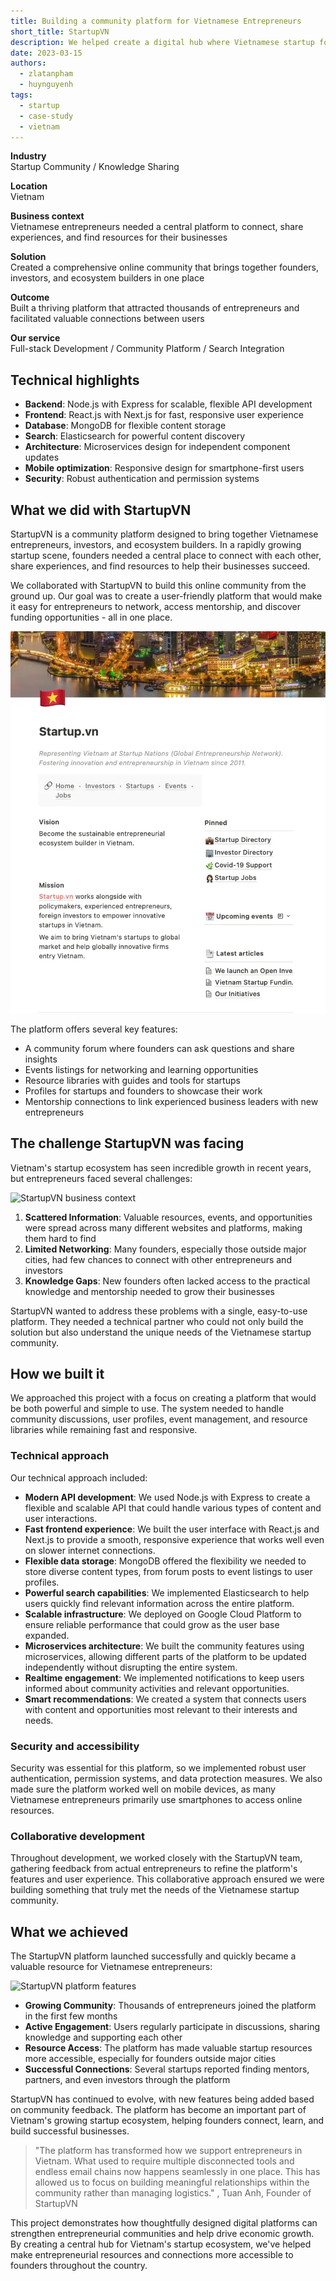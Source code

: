 ```yaml
---
title: Building a community platform for Vietnamese Entrepreneurs
short_title: StartupVN
description: We helped create a digital hub where Vietnamese startup founders can connect, share knowledge, and access resources to grow their businesses.
date: 2023-03-15
authors:
  - zlatanpham
  - huynguyenh
tags:
  - startup
  - case-study
  - vietnam
---
```


**Industry**\
Startup Community / Knowledge Sharing

**Location**\
Vietnam

**Business context**\
Vietnamese entrepreneurs needed a central platform to connect, share experiences, and find resources for their businesses

**Solution**\
Created a comprehensive online community that brings together founders, investors, and ecosystem builders in one place

**Outcome**\
Built a thriving platform that attracted thousands of entrepreneurs and facilitated valuable connections between users

**Our service**\
Full-stack Development / Community Platform / Search Integration

## Technical highlights

- **Backend**: Node.js with Express for scalable, flexible API development
- **Frontend**: React.js with Next.js for fast, responsive user experience
- **Database**: MongoDB for flexible content storage
- **Search**: Elasticsearch for powerful content discovery
- **Architecture**: Microservices design for independent component updates
- **Mobile optimization**: Responsive design for smartphone-first users
- **Security**: Robust authentication and permission systems

## What we did with StartupVN

StartupVN is a community platform designed to bring together Vietnamese entrepreneurs, investors, and ecosystem builders. In a rapidly growing startup scene, founders needed a central place to connect with each other, share experiences, and find resources to help their businesses succeed.

We collaborated with StartupVN to build this online community from the ground up. Our goal was to create a user-friendly platform that would make it easy for entrepreneurs to network, access mentorship, and discover funding opportunities - all in one place.

![StartupVN community platform](assets/startupvn-main.webp)

The platform offers several key features:

- A community forum where founders can ask questions and share insights
- Events listings for networking and learning opportunities
- Resource libraries with guides and tools for startups
- Profiles for startups and founders to showcase their work
- Mentorship connections to link experienced business leaders with new entrepreneurs

## The challenge StartupVN was facing

Vietnam's startup ecosystem has seen incredible growth in recent years, but entrepreneurs faced several challenges:

![StartupVN business context](assets/startupvn-context.webp)

1. **Scattered Information**: Valuable resources, events, and opportunities were spread across many different websites and platforms, making them hard to find
2. **Limited Networking**: Many founders, especially those outside major cities, had few chances to connect with other entrepreneurs and investors
3. **Knowledge Gaps**: New founders often lacked access to the practical knowledge and mentorship needed to grow their businesses

StartupVN wanted to address these problems with a single, easy-to-use platform. They needed a technical partner who could not only build the solution but also understand the unique needs of the Vietnamese startup community.

## How we built it

We approached this project with a focus on creating a platform that would be both powerful and simple to use. The system needed to handle community discussions, user profiles, event management, and resource libraries while remaining fast and responsive.

### Technical approach

Our technical approach included:

- **Modern API development**: We used Node.js with Express to create a flexible and scalable API that could handle various types of content and user interactions.
- **Fast frontend experience**: We built the user interface with React.js and Next.js to provide a smooth, responsive experience that works well even on slower internet connections.
- **Flexible data storage**: MongoDB offered the flexibility we needed to store diverse content types, from forum posts to event listings to user profiles.
- **Powerful search capabilities**: We implemented Elasticsearch to help users quickly find relevant information across the entire platform.
- **Scalable infrastructure**: We deployed on Google Cloud Platform to ensure reliable performance that could grow as the user base expanded.
- **Microservices architecture**: We built the community features using microservices, allowing different parts of the platform to be updated independently without disrupting the entire system.
- **Realtime engagement**: We implemented notifications to keep users informed about community activities and relevant opportunities.
- **Smart recommendations**: We created a system that connects users with content and opportunities most relevant to their interests and needs.

### Security and accessibility

Security was essential for this platform, so we implemented robust user authentication, permission systems, and data protection measures. We also made sure the platform worked well on mobile devices, as many Vietnamese entrepreneurs primarily use smartphones to access online resources.

### Collaborative development

Throughout development, we worked closely with the StartupVN team, gathering feedback from actual entrepreneurs to refine the platform's features and user experience. This collaborative approach ensured we were building something that truly met the needs of the Vietnamese startup community.

## What we achieved

The StartupVN platform launched successfully and quickly became a valuable resource for Vietnamese entrepreneurs:

![StartupVN platform features](assets/startupvn-feature.webp)

- **Growing Community**: Thousands of entrepreneurs joined the platform in the first few months
- **Active Engagement**: Users regularly participate in discussions, sharing knowledge and supporting each other
- **Resource Access**: The platform has made valuable startup resources more accessible, especially for founders outside major cities
- **Successful Connections**: Several startups reported finding mentors, partners, and even investors through the platform

StartupVN has continued to evolve, with new features being added based on community feedback. The platform has become an important part of Vietnam's growing startup ecosystem, helping founders connect, learn, and build successful businesses.

> "The platform has transformed how we support entrepreneurs in Vietnam. What used to require multiple disconnected tools and endless email chains now happens seamlessly in one place. This has allowed us to focus on building meaningful relationships within the community rather than managing logistics." , Tuan Anh, Founder of StartupVN

This project demonstrates how thoughtfully designed digital platforms can strengthen entrepreneurial communities and help drive economic growth. By creating a central hub for Vietnam's startup ecosystem, we've helped make entrepreneurial resources and connections more accessible to founders throughout the country.
